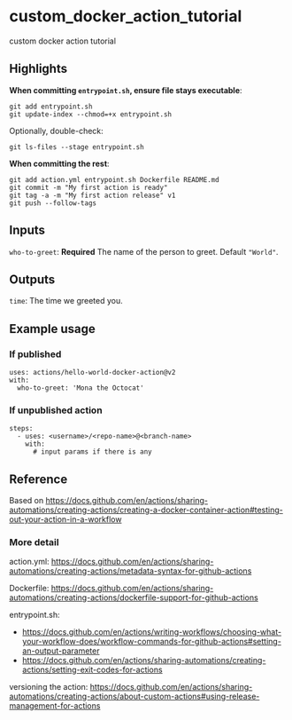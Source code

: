 # custom_docker_action_tutorial

custom docker action tutorial 


## Highlights

**When committing `entrypoint.sh`, ensure file stays executable**:

```
git add entrypoint.sh
git update-index --chmod=+x entrypoint.sh
```

Optionally, double-check:

```
git ls-files --stage entrypoint.sh
```

**When committing the rest**:

```
git add action.yml entrypoint.sh Dockerfile README.md
git commit -m "My first action is ready"
git tag -a -m "My first action release" v1
git push --follow-tags
```


## Inputs

`who-to-greet`: **Required** The name of the person to greet. Default `"World"`.


## Outputs

`time`: The time we greeted you.

## Example usage

### If published

```
uses: actions/hello-world-docker-action@v2
with:
  who-to-greet: 'Mona the Octocat'
```

### If unpublished action

```
steps:  
  - uses: <username>/<repo-name>@<branch-name>
    with:
      # input params if there is any
```

## Reference

Based on https://docs.github.com/en/actions/sharing-automations/creating-actions/creating-a-docker-container-action#testing-out-your-action-in-a-workflow

### More detail

action.yml: https://docs.github.com/en/actions/sharing-automations/creating-actions/metadata-syntax-for-github-actions

Dockerfile: https://docs.github.com/en/actions/sharing-automations/creating-actions/dockerfile-support-for-github-actions

entrypoint.sh:
- https://docs.github.com/en/actions/writing-workflows/choosing-what-your-workflow-does/workflow-commands-for-github-actions#setting-an-output-parameter
- https://docs.github.com/en/actions/sharing-automations/creating-actions/setting-exit-codes-for-actions

versioning the action: https://docs.github.com/en/actions/sharing-automations/creating-actions/about-custom-actions#using-release-management-for-actions
